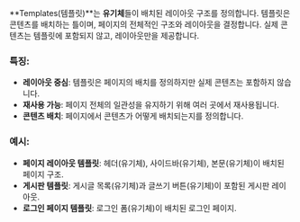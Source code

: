 **Templates(템플릿)**는 **유기체**들이 배치된 레이아웃 구조를 정의합니다. 템플릿은 콘텐츠를 배치하는 틀이며, 페이지의 전체적인 구조와 레이아웃을 결정합니다. 실제 콘텐츠는 템플릿에 포함되지 않고, 레이아웃만을 제공합니다.

### 특징:

- **레이아웃 중심**: 템플릿은 페이지의 배치를 정의하지만 실제 콘텐츠는 포함하지 않습니다.
- **재사용 가능**: 페이지 전체의 일관성을 유지하기 위해 여러 곳에서 재사용됩니다.
- **콘텐츠 배치**: 페이지에서 콘텐츠가 어떻게 배치되는지를 정의합니다.

### 예시:

- **페이지 레이아웃 템플릿**: 헤더(유기체), 사이드바(유기체), 본문(유기체)이 배치된 페이지 구조.
- **게시판 템플릿**: 게시글 목록(유기체)과 글쓰기 버튼(유기체)이 포함된 게시판 레이아웃.
- **로그인 페이지 템플릿**: 로그인 폼(유기체)이 배치된 로그인 페이지.
